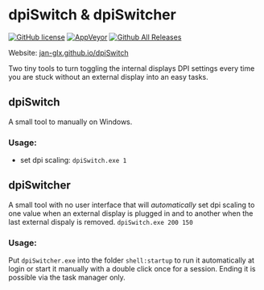 # dpiSwitch & dpiSwitcher
[![GitHub license](https://img.shields.io/github/license/jan-glx/dpiswitch.svg)](LICENSE)
[![AppVeyor](https://img.shields.io/appveyor/ci/jan-glx/dpiswitch.svg)](https://ci.appveyor.com/project/jan-glx/dpiswitch)
[![Github All Releases](https://img.shields.io/github/downloads/jan-glx/dpiswitch/total.svg)](https://github.com/jan-glx/dpiSwitch/releases/latest)

Website: [jan-glx.github.io/dpiSwitch](http://jan-glx.github.io/dpiSwitch)

Two tiny tools to turn toggling the internal displays DPI settings every time you are stuck without an external display into an easy tasks.
## dpiSwitch
A small tool to manually  on Windows.

### Usage:

- set dpi scaling:  ````dpiSwitch.exe 1````     

## dpiSwitcher
A small tool with no user interface that will *automatically* set dpi scaling to one value when an external display is plugged in and to another when the last external dispaly is removed. 
````dpiSwitch.exe 200 150````     

### Usage:
Put ````dpiSwitcher.exe```` into the folder ````shell:startup```` to run it automatically at login or start it manually with a double click once for a session. Ending it is possible via the task manager only.

